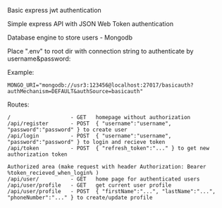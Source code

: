 Basic express jwt authentication

Simple express API with JSON Web Token authentication

Database engine to store users - Mongodb

Place ".env" to root dir with connection string to authenticate by username&password:

Example:

    MONGO_URI="mongodb://usr3:123456@localhost:27017/basicauth?authMechanism=DEFAULT&authSource=basicauth"

Routes:

    /                   - GET   homepage without authorization
    /api/register       - POST  { "username":"username", "password":"password" } to create user
    /api/login          - POST  { "username":"username", "password":"password" } to login and recieve token
    /api/token          - POST  { "refresh_token":"..." } to get new authorization token

    Authorized area (make request with header Authorization: Bearer %token_recieved_when_login% )
    /api/user/          - GET   home page for authenticated users
    /api/user/profile   - GET   get current user profile
    /api/user/profile   - POST  { "firstName":"...", "lastName":"...", "phoneNumber":"..." } to create/update profile
    